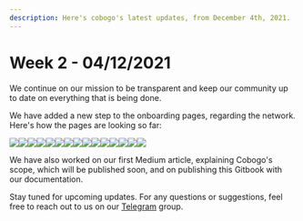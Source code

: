 ```yaml
---
description: Here's cobogo's latest updates, from December 4th, 2021.
---
```


# Week 2 - 04/12/2021

We continue on our mission to be transparent and keep our community up to date on everything that is being done.

We have added a new step to the onboarding pages, regarding the network. Here's how the pages are looking so far:

![](<../.gitbook/assets/1-Submit a channel - 00.png>)![](<../.gitbook/assets/2-Submit a channel - 01.png>)![](<../.gitbook/assets/3-Submit a channel - 02.png>)![](<../.gitbook/assets/4-Submit a channel - 03.png>)![](<../.gitbook/assets/5-Submit a channel - 03-2.png>)![](<../.gitbook/assets/6-Submit a channel - 03-3.png>)![](<../.gitbook/assets/7-Submit a channel - 03 - Waitlist.png>)![](<../.gitbook/assets/8-Submit a channel - 04.png>)![](<../.gitbook/assets/09-Submit a channel - 04-2.png>)![](<../.gitbook/assets/10-Submit a channel - 05.png>)![](<../.gitbook/assets/11-Submit a channel - 05-2.png>)![](<../.gitbook/assets/12-Submit a channel - 06.png>)![](<../.gitbook/assets/13-Submit a channel - 8.png>)![](<../.gitbook/assets/14-Submit a channel - 06-3.png>)![](<../.gitbook/assets/15-Submit a channel - 07.png>)

We have also worked on our first Medium article, explaining Cobogo's scope, which will be published soon, and on publishing this Gitbook with our documentation.

Stay tuned for upcoming updates. For any questions or suggestions, feel free to reach out to us on our [Telegram](https://t.me/cobogosocial) group.&#x20;
